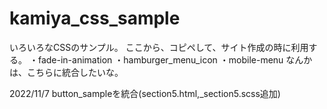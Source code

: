 # kamiya_css_sample
いろいろなCSSのサンプル。
ここから、コピペして、サイト作成の時に利用する。
・fade-in-animation
・hamburger_menu_icon
・mobile-menu
なんかは、こちらに統合したいな。

2022/11/7 button_sampleを統合(section5.html,_section5.scss追加)

